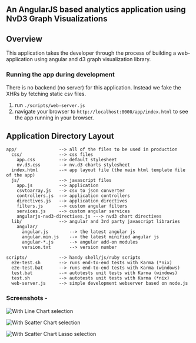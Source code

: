 ## An AngularJS based analytics application using NvD3 Graph Visualizations

## Overview

This application takes the developer through the process of building a web-application using
angular and d3 graph visualization library.


### Running the app during development
There is no backend (no server) for this application. Instead we fake the XHRs by fetching
static csv files.
1. run `./scripts/web-server.js`
2. navigate your browser to `http://localhost:8000/app/index.html` to see the app running in your
   browser.

## Application Directory Layout

    app/                --> all of the files to be used in production
      css/              --> css files
        app.css         --> default stylesheet
        nv.d3.css       --> nv.d3 charts stylesheet
      index.html        --> app layout file (the main html template file of the app)
      js/               --> javascript files
        app.js          --> application
        csvtoarray.js   --> csv to json converter
        controllers.js  --> application controllers
        directives.js   --> application directives
        filters.js      --> custom angular filters
        services.js     --> custom angular services
        angularjs-nvd3-directives.js ---> nvd3 chart directives
      lib/              --> angular and 3rd party javascript libraries
        angular/
          angular.js        --> the latest angular js
          angular.min.js    --> the latest minified angular js
          angular-*.js      --> angular add-on modules
          version.txt       --> version number

    scripts/            --> handy shell/js/ruby scripts
      e2e-test.sh       --> runs end-to-end tests with Karma (*nix)
      e2e-test.bat      --> runs end-to-end tests with Karma (windows)
      test.bat          --> autotests unit tests with Karma (windows)
      test.sh           --> autotests unit tests with Karma (*nix)
      web-server.js     --> simple development webserver based on node.js

### Screenshots -
![With Line Chart selection](http://i.imgur.com/Ayfb3Dz.png)

![With Scatter Chart selection](http://i.imgur.com/d9MVDy0.png)

![With Scatter Chart Lasso selection](http://i.imgur.com/pYQgS68.png)
